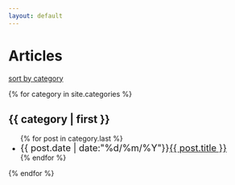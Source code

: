 ```yaml
---
layout: default
---
```


# Articles

[sort by category](./time)

{% for category in site.categories %}
<h2>{{ category | first }}</h2>
<ul class="arc-list">
    {% for post in category.last %}
        <li><font size="4">{{ post.date | date:"%d/%m/%Y"}}<a href="{{ post.url }}">{{ post.title }}</a></font></li>
    {% endfor %}
</ul>
{% endfor %}
